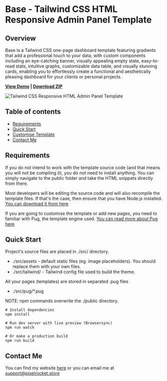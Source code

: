 # Base - Tailwind CSS HTML Responsive Admin Panel Template

## Overview
Base is a Tailwind CSS one-page dashboard template featuring gradients that add a professional touch to your data, with custom components including an eye-catching banner, visually appealing empty state, easy-to-read stats, intuitive graphs, customizable data table, and visually stunning cards, enabling you to effortlessly create a functional and aesthetically pleasing dashboard for your clients or personal projects.

<strong><a href="https://base-html-tailwind.vercel.app/">View Demo</a> | <a href="https://github.com/PixelRocket-Shop/oldskool-html-bootstrap/archive/main.zip">Download ZIP</a></strong>

![Tailwind CSS Responsive HTML Admin Panel Template](https://pixelrocket-public-assets.s3.eu-west-2.amazonaws.com/corporate-public/free-tailwind-admin-template-2.png "Base | Tailwind CSS Responsive HTML Admin Panel Template")


## Table of contents

- [Requirements](#requirements)
- [Quick Start](#quick-start)
- [Customise Template](#customise-template)
- [Contact Me](#contact-me)


## Requirements
If you do not intend to work with the template source code (and that means you will not be compiling it), you do not need to install anything. You can simply navigate to the public folder and take the HTML snippets directly from there.

Most developers will be editing the source code and will also recompile the template files. If that's the case, then ensure that you have Node.js installed. [You can download it from here](https://nodejs.org/en/download/)

If you are going to customise the template or add new pages, you need to familiar with Pug, the template engine used. [You can read more about Pug here](https://pugjs.org/)

## Quick Start
Project's source files are placed in ./src/ directory. 
* ./src/assets - default static files (eg. image placeholders). You should replace them with your own files.
* ./src/tailwind/ - Tailwind config file used to build the theme.

All your pages (templates) are stored in separated .pug files
* ./src/pug/*.pug  

NOTE: npm commands overwrite the ./public directory.

```
# Install dependencies
npm install 

# Run dev server with live preview (Browsersync)
npm run watch

# Or make a production build 
npm run build
```

## Contact Me
You can find my website [here](https://www.pixelrocket.store) or you can email me at support@pixelrocket.store